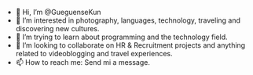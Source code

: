 - 👋 Hi, I’m @GueguenseKun
- 👀 I’m interested in photography, languages, technology, traveling and discovering new cultures.
- 🌱 I’m trying to learn about programming and the technology field.
- 💞️ I’m looking to collaborate on HR & Recruitment projects and anything related to videoblogging and travel experiences. 
- 📫 How to reach me: Send mi a message.

<!---
GueguenseKun/GueguenseKun is a ✨ special ✨ repository because its `README.md` (this file) appears on your GitHub profile.
You can click the Preview link to take a look at your changes.
--->
